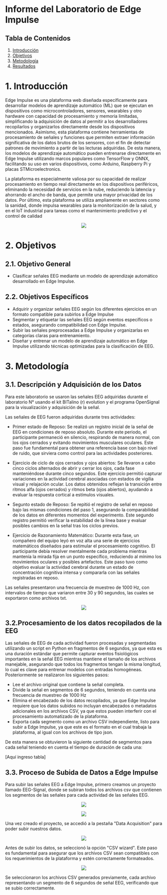 # Informe del Laboratorio de Edge Impulse
## Tabla de Contenidos

1. [Introducción](#1-introducción)
2. [Objetivos](#2-objetivos)
3. [Metodología](#3-metodología)
4. [Resultados](#4-resultados)

# 1. Introducción
Edge Impulse es una plataforma web diseñada específicamente para desarrollar modelos de aprendizaje automático (ML) que se ejecutan en dispositivos como microcontroladores, sensores, wearables y otro hardware con capacidad de procesamiento y memoria limitadas, simplificando la adquisición de datos al permitir a los desarrolladores recopilarlos y organizarlos directamente desde los dispositivos mencionados. Asimismo, esta plataforma contiene herramientas de procesamiento de señales y funciones que permiten extraer información significativa de los datos brutos de los sensores, con el fin de detectar patrones de movimiento a partir de las lecturas adquiridas. De esta manera, los modelos de aprendizaje automático pueden entrenarse directamente en Edge Impulse utilizando marcos populares como TensorFlow y ONNX, facilitando su uso en varios dispositivos, como Arduino, Raspberry Pi y placas STMicroelectronics.

La plataforma es especialmente valiosa por su capacidad de realizar procesamiento en tiempo real directamente en los dispositivos periféricos, eliminando la necesidad de servicios en la nube, reduciendo la latencia y ahorrando el ancho de banda, que permite una mayor privacidad de los datos. Por último, esta plataforma se utiliza ampliamente en sectores como la sanidad, donde impulsa wearables para la monitorización de la salud, y en el IoT industrial para tareas como el mantenimiento predictivo y el control de calidad
<div align="center">
  <img src="./IMAGENES/4.png"><p>
  </p>
</div>

# 2. Objetivos

## 2.1. Objetivo General
- Clasificar señales EEG mediante un modelo de aprendizaje automático desarrollado en Edge Impulse.

## 2.2. Objetivos Específicos
- Adquirir y organizar señales EEG según los diferentes ejercicios en un formato compatible para subirlos a Edge Impulse
- Segmentar y etiquetar las señales EEG según eventos específicos o estados, asegurando compatibilidad con Edge Impulse.
- Subir las señales preprocesadas a Edge Impulse y organizarlas en categorías claras para entrenamiento.
- Diseñar y entrenar un modelo de aprendizaje automático en Edge Impulse utilizando técnicas optimizadas para la clasificación de EEG.

# 3. Metodología
## 3.1. Descripción y Adquisición de los Datos

Para este laboratorio se usaron las señales EEG adquiridas durante el laboratorio N° usando el kit BITalino (r) evolution y el programa OpenSignal para la visualización y adquisición de la señal. 

Las señales de EEG fueron adquiridas durante tres actividades:

- Primer estado de Reposo: Se realizó un registro inicial de la señal de EEG en condiciones de reposo absoluto. Durante este periodo, el participante permaneció en silencio, respirando de manera normal, con los ojos cerrados y evitando movimientos musculares oculares. Este paso fue fundamental para obtener una referencia base con bajo nivel de ruido, que sirviera como control para las actividades posteriores.

- Ejercicio de ciclo de ojos cerrados y ojos abiertos: Se llevaron a cabo cinco ciclos alternados de abrir y cerrar los ojos, cada fase manteniéndose durante cinco segundos. Este ejercicio permitió capturar variaciones en la actividad cerebral asociadas con estados de vigilia visual y relajación ocular. Los datos obtenidos reflejan la transición entre ritmos alfa (ojos cerrados) y ritmos beta (ojos abiertos), ayudando a evaluar la respuesta cortical a estímulos visuales.

- Segunto estado de Reposo: Se repitió el registro de señal en reposo bajo las mismas condiciones del paso 1, asegurando la comparabilidad de los datos en diferentes momentos del experimento. Este segundo registro permitió verificar la estabilidad de la línea base y evaluar posibles cambios en la señal tras los ciclos previos.

- Ejercicio de Razonamiento Matemático: Durante esta fase, un compañero del equipo leyó en voz alta una serie de ejercicios matemáticos diseñados para estimular el procesamiento cognitivo. El participante debía resolver mentalmente cada problema mientras mantenía la mirada fija en un punto específico, reduciendo al mínimo los movimientos oculares y posibles artefactos. Este paso tuvo como objetivo evaluar la actividad cerebral durante un estado de concentración cognitiva intensa y compararla con las señales registradas en reposo.

Las señales presentaron una frecuencia de muestreo de 1000 Hz, con intervalos de tiempo que variaron entre 30 y 90 segundos, las cuales se exportaron como archivos txt.
<div align="center">
  <img src="./IMAGENES/5.png"><p>
  </p>
</div>

## 3.2.Procesamiento de los datos recopilados de la EEG

Las señales de EEG de cada actividad fueron procesadas y segmentadas utilizando un script en Python en fragmentos de 6 segundos, ya que esta es una duración estándar que permite capturar eventos fisiológicos importantes en la señal EEG mientras mantiene el tamaño de los archivos manejable, asegurando que todos los fragmentos tengan la misma longitud, lo cual es clave para entrenar modelos con entradas homogéneas. Posteriormente se realizaron los siguientes pasos:
- Lee el archivo original que contiene la señal completa.
- Divide la señal en segmentos de 6 segundos, teniendo en cuenta una frecuencia de muestreo de 1000 Hz
- Elimina el encabezado de los datos recopilados, ya que Edge Impulse requiere que los datos subidos no incluyan encabezados o metadatos adicionales en los archivos CSV, ya que estos pueden interferir con el procesamiento automatizado de la plataforma.
- Exporta cada segmento como un archivo CSV independiente, listo para subir a Edge Impulse, ya que este es el formato en el cual trabaja la plataforma, al igual con los archivos de tipo json.

De esta manera se obtuvieron la siguiente cantidad de segmentos para cada señal teniendo en cuenta el tiempo de duración de cada una:

[Aquí ingreso tabla]

## 3.3. Proceso de Subida de Datos a Edge Impulse

Para subir las señales EEG a Edge Impulse, primero creamos un proyecto llamado EEG-Signal, donde se subiran todos los archivos csv que contienen los segmentos de las señales para cada actividad de las señales EEG.

<div align="center">
  <img src="./IMAGENES/1.png"><p>
  <img src="./IMAGENES/8.png"><p>
  </p>
</div>


Una vez creado el proyecto, se accedió a la pestaña "Data Acquisition" para poder subir nuestros datos.
<div align="center">
  <img src="./IMAGENES/2.png"><p>
  </p>
</div>

Antes de subir los datos, se seleccionó la opción "CSV wizard". Este paso es fundamental para asegurar que los archivos CSV sean compatibles con los requerimientos de la plataforma y estén correctamente formateados.

<div align="center">
  <img src="./IMAGENES/3.png"><p>
  </p>
</div>

Se seleccionaron los archivos CSV generados previamente, cada archivo representando un segmento de 6 segundos de señal EEG, verificando que se subio correctamente.







